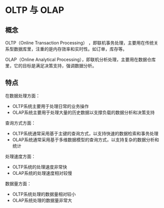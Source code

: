 # OLTP 与 OLAP



## 概念

OLTP（Online Transaction Processing） ，即联机事务处理，主要用在传统关系型数据库里，注重的是内存效率和实时性。如订单，库存等。

OLAP（Online Analytical Processing），即联机分析处理，主要用在数据仓库里，它的目标是满足决策支持，强调数据分析。



## 特点

在数据处理方面：

- OLTP系统主要用于处理日常的业务操作
- OLAP系统主要用于处理大量的历史数据以支撑负载的数据分析和决策支持



查询方式方面：

- OLTP系统通常采用基于主键的查询方式，以支持快速的数据检索和事务处理
- OLAP系统通常采用基于多维数据模型的查询方式，以支持复杂的数据分析和统计



处理速度方面：

- OLTP系统的处理速度非常快
- OLAP系统的处理速度相对较慢



数据量方面：

- OLTP系统处理的数据量相对较小
- OLAP系统处理的数据量非常大

